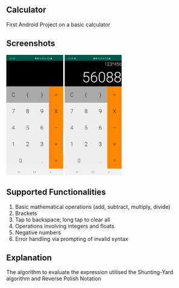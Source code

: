 ## Calculator
First Android Project on a basic calculator

## Screenshots
<img src="https://github.com/gandh99/Calculator/blob/master/screenshots/Screenshot_20191226-215350_Calculator.jpg" alt="alt text" width="30%" height="30%">
<img src="https://github.com/gandh99/Calculator/blob/master/screenshots/Screenshot_20191226-215359_Calculator.jpg" alt="alt text" width="30%" height="30%">

## Supported Functionalities
1. Basic mathematical operations (add, subtract, multiply, divide)
2. Brackets
3. Tap to backspace; long tap to clear all
4. Operations involving integers and floats
5. Negative numbers
6. Error handling via prompting of invalid syntax

## Explanation
The algorithm to evaluate the expression utilised the Shunting-Yard algorithm and Reverse Polish Notation

